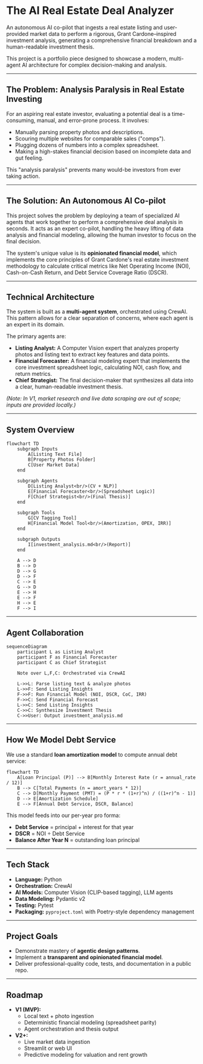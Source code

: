 # The AI Real Estate Deal Analyzer

An autonomous AI co-pilot that ingests a real estate listing and user-provided market data to perform a rigorous, Grant Cardone–inspired investment analysis, generating a comprehensive financial breakdown and a human-readable investment thesis.

This project is a portfolio piece designed to showcase a modern, multi-agent AI architecture for complex decision-making and analysis.

---

## The Problem: Analysis Paralysis in Real Estate Investing

For an aspiring real estate investor, evaluating a potential deal is a time-consuming, manual, and error-prone process. It involves:

- Manually parsing property photos and descriptions.
- Scouring multiple websites for comparable sales ("comps").
- Plugging dozens of numbers into a complex spreadsheet.
- Making a high-stakes financial decision based on incomplete data and gut feeling.

This "analysis paralysis" prevents many would-be investors from ever taking action.

---

## The Solution: An Autonomous AI Co-pilot

This project solves the problem by deploying a team of specialized AI agents that work together to perform a comprehensive deal analysis in seconds. It acts as an expert co-pilot, handling the heavy lifting of data analysis and financial modeling, allowing the human investor to focus on the final decision.

The system's unique value is its **opinionated financial model**, which implements the core principles of Grant Cardone's real estate investment methodology to calculate critical metrics like Net Operating Income (NOI), Cash-on-Cash Return, and Debt Service Coverage Ratio (DSCR).

---

## Technical Architecture

The system is built as a **multi-agent system**, orchestrated using CrewAI. This pattern allows for a clear separation of concerns, where each agent is an expert in its domain.

The primary agents are:

- **Listing Analyst:** A Computer Vision expert that analyzes property photos and listing text to extract key features and data points.
- **Financial Forecaster:** A financial modeling expert that implements the core investment spreadsheet logic, calculating NOI, cash flow, and return metrics.
- **Chief Strategist:** The final decision-maker that synthesizes all data into a clear, human-readable investment thesis.

*(Note: In V1, market research and live data scraping are out of scope; inputs are provided locally.)*

---

## System Overview

```mermaid
flowchart TD
    subgraph Inputs
        A[Listing Text File]
        B[Property Photos Folder]
        C[User Market Data]
    end

    subgraph Agents
        D[Listing Analyst<br/>(CV + NLP)]
        E[Financial Forecaster<br/>(Spreadsheet Logic)]
        F[Chief Strategist<br/>(Final Thesis)]
    end

    subgraph Tools
        G[CV Tagging Tool]
        H[Financial Model Tool<br/>(Amortization, OPEX, IRR)]
    end

    subgraph Outputs
        I[investment_analysis.md<br/>(Report)]
    end

    A --> D
    B --> D
    D --> G
    D --> F
    C --> E
    G --> D
    E --> H
    E --> F
    H --> E
    F --> I
```

---

## Agent Collaboration

```mermaid
sequenceDiagram
    participant L as Listing Analyst
    participant F as Financial Forecaster
    participant C as Chief Strategist

    Note over L,F,C: Orchestrated via CrewAI

    L->>L: Parse listing text & analyze photos
    L->>F: Send Listing Insights
    F->>F: Run Financial Model (NOI, DSCR, CoC, IRR)
    F->>C: Send Financial Forecast
    L->>C: Send Listing Insights
    C->>C: Synthesize Investment Thesis
    C->>User: Output investment_analysis.md
```

---

## How We Model Debt Service

We use a standard **loan amortization model** to compute annual debt service:

```mermaid
flowchart TD
    A[Loan Principal (P)] --> B[Monthly Interest Rate (r = annual_rate / 12)]
    B --> C[Total Payments (n = amort_years * 12)]
    C --> D[Monthly Payment (PMT) = (P * r * (1+r)^n) / ((1+r)^n - 1)]
    D --> E[Amortization Schedule]
    E --> F[Annual Debt Service, DSCR, Balance]
```

This model feeds into our per-year pro forma:
- **Debt Service** = principal + interest for that year
- **DSCR** = NOI ÷ Debt Service
- **Balance After Year N** = outstanding loan principal

---

## Tech Stack

- **Language:** Python
- **Orchestration:** CrewAI
- **AI Models:** Computer Vision (CLIP-based tagging), LLM agents
- **Data Modeling:** Pydantic v2
- **Testing:** Pytest
- **Packaging:** `pyproject.toml` with Poetry-style dependency management

---

## Project Goals

- Demonstrate mastery of **agentic design patterns**.
- Implement a **transparent and opinionated financial model**.
- Deliver professional-quality code, tests, and documentation in a public repo.

---

## Roadmap

- **V1 (MVP):**
  - Local text + photo ingestion
  - Deterministic financial modeling (spreadsheet parity)
  - Agent orchestration and thesis output
- **V2+:**
  - Live market data ingestion
  - Streamlit or web UI
  - Predictive modeling for valuation and rent growth
